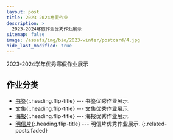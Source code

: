 ```yaml
---
layout: post
title: 2023-2024寒假作业
description: >
  2023-2024寒假作业优秀作业展示
sitemap: false
image: /assets/img/bio/2023-winter/postcard/4.jpg
hide_last_modified: true
---
```


2023-2024学年优秀寒假作业展示

## 作业分类
* [书签]{:.heading.flip-title} --- 书签优秀作业展示.
* [文集]{:.heading.flip-title} --- 文集优秀作业展示.
* [海报]{:.heading.flip-title} --- 海报优秀作业展示.
* [明信片]{:.heading.flip-title} --- 明信片优秀作业展示.
{:.related-posts.faded}

[书签]: ../2024-06-23-2023-winter-bookmark.md
[文集]: ../2024-06-23-2023-winter-poetry.md
[海报]: ../2024-06-23-2023-winter-poster.md
[明信片]: ../2024-06-23-2023-winter-postcard.md